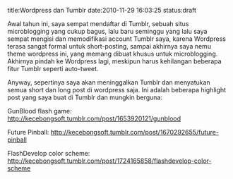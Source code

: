 title:Wordpress dan Tumblr
date:2010-11-29 16:03:25
status:draft

Awal tahun ini, saya sempat mendaftar di Tumblr, sebuah situs microblogging yang cukup bagus, lalu baru seminggu yang lalu saya sempat mengisi dan memodifikasi account Tumblr saya, karena Wordpress terasa sangat formal untuk short-posting, sampai akhirnya saya nemu theme wordpress ini, yang memang dibuat khusus untuk microblogging. Akhirnya pindah ke Wordpress lagi, meskipun harus kehilangan beberapa fitur Tumblr seperti auto-tweet.

Anyway, sepertinya saya akan meninggalkan Tumblr dan menyatukan semua short dan long post di wordpress saja. Ini adalah beberapa highlight post yang saya buat di Tumblr dan mungkin berguna:

GunBlood flash game: http://kecebongsoft.tumblr.com/post/1653920121/gunblood

Future Pinball: http://kecebongsoft.tumblr.com/post/1670292655/future-pinball

FlashDevelop color scheme: http://kecebongsoft.tumblr.com/post/1724165858/flashdevelop-color-scheme